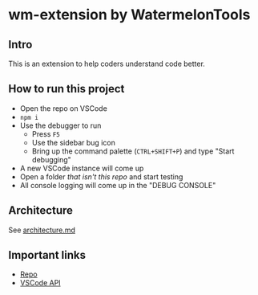 # wm-extension by WatermelonTools

## Intro
This is an extension to help coders understand code better.
## How to run this project
- Open the repo on VSCode
-  ```npm i```
- Use the debugger to run 
  - Press ```F5```
  - Use the sidebar bug icon
  - Bring up the command palette (```CTRL+SHIFT+P```) and type "Start debugging"
- A new VSCode instance will come up
- Open a folder _that isn't this repo_ and start testing
- All console logging will come up in the "DEBUG CONSOLE"
## Architecture
See [architecture.md](architecture.md)
## Important links

- [Repo](https://github.com/watermelontools/wm-extension/)
- [VSCode API](https://code.visualstudio.com/api/references/vscode-api)
